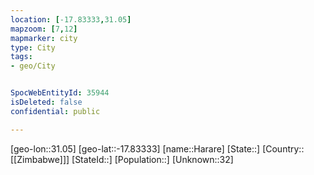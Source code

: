 ```yaml
---
location: [-17.83333,31.05]
mapzoom: [7,12] 
mapmarker: city 
type: City
tags:
- geo/City


SpocWebEntityId: 35944
isDeleted: false
confidential: public

---
```

[geo-lon::31.05]
[geo-lat::-17.83333]
[name::Harare]
[State::]
[Country::[[Zimbabwe]]]
[StateId::]
[Population::]
[Unknown::32]

